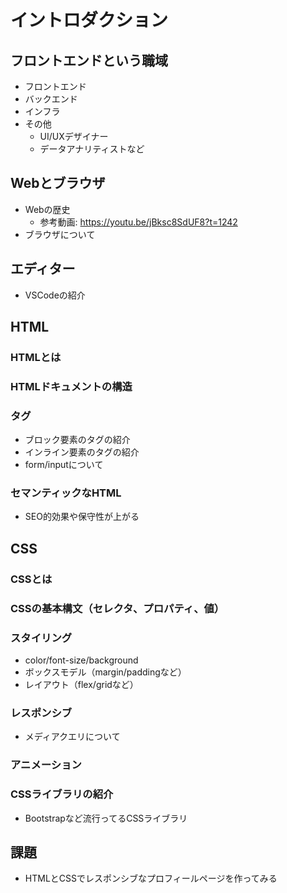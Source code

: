 # イントロダクション

## フロントエンドという職域

- フロントエンド
- バックエンド
- インフラ
- その他
  - UI/UXデザイナー
  - データアナリティストなど

## Webとブラウザ

- Webの歴史
  - 参考動画: <https://youtu.be/jBksc8SdUF8?t=1242>
- ブラウザについて

## エディター

- VSCodeの紹介

## HTML

### HTMLとは

### HTMLドキュメントの構造

### タグ

- ブロック要素のタグの紹介
- インライン要素のタグの紹介
- form/inputについて

### セマンティックなHTML

- SEO的効果や保守性が上がる

## CSS

### CSSとは

### CSSの基本構文（セレクタ、プロパティ、値）

### スタイリング

- color/font-size/background
- ボックスモデル（margin/paddingなど）
- レイアウト（flex/gridなど）

### レスポンシブ

- メディアクエリについて

### アニメーション

### CSSライブラリの紹介

- Bootstrapなど流行ってるCSSライブラリ

## 課題

- HTMLとCSSでレスポンシブなプロフィールページを作ってみる
